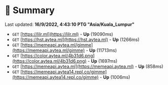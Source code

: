 # 📖 Summary
Last updated: **16/9/2022, 4:43:10 PTG "Asia/Kuala_Lumpur"**

- `GET` [https://lilr.ml](https://lilr.ml) - **Up** (19090ms)
- `GET` [https://hst.aytea.ml](https://hst.aytea.ml) - **Up** (1266ms)
- `GET` [https://memeapi.aytea.ml/gimme](https://memeapi.aytea.ml/gimme) - **Up** (11713ms)
- `GET` [https://color.aytea.ml/4b31d6.png](https://color.aytea.ml/4b31d6.png) - **Up** (1697ms)
- `GET` [https://memeapi.aytea.ml](https://memeapi.aytea.ml) - **Up** (858ms)
- `GET` [https://memeapi.aytea14.repl.co/gimme](https://memeapi.aytea14.repl.co/gimme) - **Up** (1006ms)
